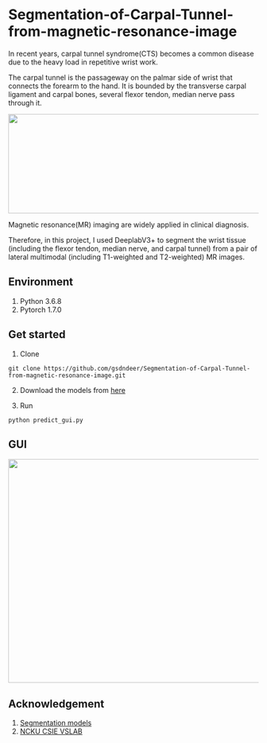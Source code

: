 # Segmentation-of-Carpal-Tunnel-from-magnetic-resonance-image

In recent years, carpal tunnel syndrome(CTS) becomes a common disease due to the heavy load in repetitive wrist work.

The carpal tunnel is the passageway on the palmar side of wrist that connects the forearm to the hand. It is bounded by the transverse carpal ligament and carpal bones, several flexor tendon, median nerve pass through it.

<img src="https://github.com/gsdndeer/Segmentation-of-Carpal-Tunnel-from-magnetic-resonance-image/blob/main/figures/wrist.png" width="550" height="200" >

Magnetic resonance(MR) imaging are widely applied in clinical diagnosis.

Therefore, in this project, I used DeeplabV3+ to segment the wrist tissue (including the flexor tendon, median nerve, and carpal tunnel) from a pair of lateral multimodal (including T1-weighted and T2-weighted) MR images.



## Environment
1. Python 3.6.8
2. Pytorch 1.7.0



## Get started

1. Clone
```
git clone https://github.com/gsdndeer/Segmentation-of-Carpal-Tunnel-from-magnetic-resonance-image.git
```
2. Download the models from [here](https://drive.google.com/drive/folders/10rljrZTcw8A98jBRzGsSgysMO4S65hOA)

3. Run
```
python predict_gui.py
```


## GUI
<img src="https://github.com/gsdndeer/Segmentation-of-Carpal-Tunnel-from-magnetic-resonance-image/blob/main/figures/gui.png" width="650" height="450">



## Acknowledgement
1. [Segmentation models](https://github.com/qubvel/segmentation_models.pytorch)
2. [NCKU CSIE VSLAB](https://sites.google.com/view/ncku-csie-vslab)

